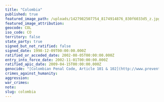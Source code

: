 ```yaml
---
title: "Colombia"
published: true
featured_image_path: /uploads/1427982507754_8174914876_830f6033d5_z.jpg
featured_image_attribution:
geocode: COL
iso_code: CO
territory: false
state_party: true
signed_but_not_ratified: false
signed_date: 1998-12-09T00:00:00.000Z
ratified_or_acceded_date: 2002-08-05T00:00:00.000Z
entry_into_force_date: 2002-11-01T00:00:00.000Z
ratified_apic_date: 2009-04-15T00:00:00.000Z
genocide: "[Colombian Penal Code, Article 101 & 102](http://www.preventgenocide.org/es/derecho/codigos/colombia.htm)"
crimes_against_humanity:
aggression:
war_crimes:
note:
slug: colombia
---
```

